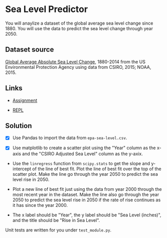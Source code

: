 # Sea Level Predictor

You will anaylize a dataset of the global average sea level change since 1880. You will use the data to predict the sea level change through year 2050.

## Dataset source

[Global Average Absolute Sea Level Change](https://datahub.io/core/sea-level-rise), 1880-2014 from the US Environmental Protection Agency using data from CSIRO, 2015; NOAA, 2015.

## Links

- [Assignment](https://www.freecodecamp.org/learn/data-analysis-with-python/data-analysis-with-python-projects/sea-level-predictor)

- [REPL](https://replit.com/@borntofrappe/boilerplate-sea-level-predictor)

## Solution

- [x] Use Pandas to import the data from `epa-sea-level.csv`.

- [x] Use matplotlib to create a scatter plot using the "Year" column as the x-axis and the "CSIRO Adjusted Sea Level" column as the y-axix.

- Use the `linregress` function from `scipy.stats` to get the slope and y-intercept of the line of best fit. Plot the line of best fit over the top of the scatter plot. Make the line go through the year 2050 to predict the sea level rise in 2050.

- Plot a new line of best fit just using the data from year 2000 through the most recent year in the dataset. Make the line also go through the year 2050 to predict the sea level rise in 2050 if the rate of rise continues as it has since the year 2000.

- The x label should be "Year", the y label should be "Sea Level (inches)", and the title should be "Rise in Sea Level".

Unit tests are written for you under `test_module.py`.
